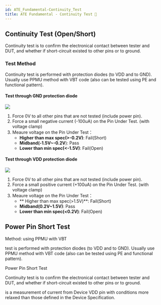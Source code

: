 ```yaml
---
id: ATE_Fundamental-Continuity_Test
title: ATE Fundamental - Continuity Test 🚧
---
```


## Continuity Test (Open/Short)

Continuity test is to confirm the electronical contact between tester and DUT, and whether if short-circuit existed to other pins or to ground.

### Test Method

Continuity test is performed with protection diodes (to VDD and to GND). Usually use PPMU method with VBT code (also can be tested using PE and functional pattern).

#### Test through GND protection diode

![](https://cos.wiki-power.com/img/20220909003924.png)

1. Force 0V to all other pins that are not tested (include power pin).
2. Force a small negative current (-100uA) on the Pin Under Test. (with voltage clamp)
3. Meaure voltage on the Pin Under Test：
   - **Higher than max spec(>-0.2V)**: Fail(Short)
   - **Midband(-1.5V~-0.2V**): Pass
   - **Lower than min spec(<-1.5V)**: Fail(Open)

#### Test through VDD protection diode

![](https://cos.wiki-power.com/img/20220909004139.png)

1. Force 0V to all other pins that are not tested (include power pin).
2. Force a small positive current (+100uA) on the Pin Under Test. (with voltage clamp)
3. Meaure voltage on the Pin Under Test：
   - ** Higher than max spec(>1.5V)**: Fail(Short)
   - **Midband(0.2V~1.5V)**: Pass
   - **Lower than min spec(<0.2V)**: Fail(Open)

## Power Pin Short Test

Method: using PPMU with VBT

 test is performed with protection diodes (to VDD and to GND). Usually use PPMU method with VBT code (also can be tested using PE and functional pattern).

Power Pin Short Test


Continuity test is to confirm the electronical contact between tester and DUT, and whether if short-circuit existed to other pins or to ground.


is a measurement of current from Device VDD pin with conditions more relaxed than those defined in the Device Specification.
